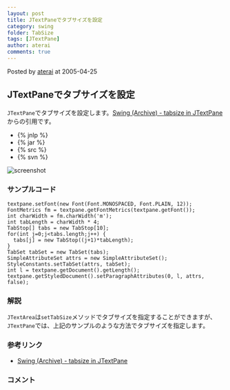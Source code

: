 ```yaml
---
layout: post
title: JTextPaneでタブサイズを設定
category: swing
folder: TabSize
tags: [JTextPane]
author: aterai
comments: true
---
```


Posted by [aterai](http://terai.xrea.jp/aterai.html) at 2005-04-25

## JTextPaneでタブサイズを設定
`JTextPane`でタブサイズを設定します。[Swing (Archive) - tabsize in JTextPane](https://forums.oracle.com/thread/1507037)からの引用です。

- {% jnlp %}
- {% jar %}
- {% src %}
- {% svn %}

<!-- dummy comment line for breaking list -->

![screenshot](https://lh5.googleusercontent.com/_9Z4BYR88imo/TQTUxfmvVtI/AAAAAAAAAmk/hIXOEpGYKYw/s800/TabSize.png)

### サンプルコード
<pre class="prettyprint"><code>textpane.setFont(new Font(Font.MONOSPACED, Font.PLAIN, 12));
FontMetrics fm = textpane.getFontMetrics(textpane.getFont());
int charWidth = fm.charWidth('m');
int tabLength = charWidth * 4;
TabStop[] tabs = new TabStop[10];
for(int j=0;j&lt;tabs.length;j++) {
  tabs[j] = new TabStop((j+1)*tabLength);
}
TabSet tabSet = new TabSet(tabs);
SimpleAttributeSet attrs = new SimpleAttributeSet();
StyleConstants.setTabSet(attrs, tabSet);
int l = textpane.getDocument().getLength();
textpane.getStyledDocument().setParagraphAttributes(0, l, attrs, false);
</code></pre>

### 解説
`JTextArea`は`setTabSize`メソッドでタブサイズを指定することができますが、`JTextPane`では、上記のサンプルのような方法でタブサイズを指定します。

### 参考リンク
- [Swing (Archive) - tabsize in JTextPane](https://forums.oracle.com/thread/1507037)

<!-- dummy comment line for breaking list -->

### コメント
